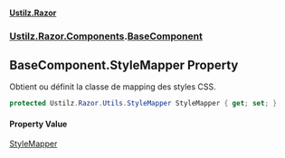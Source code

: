 #### [Ustilz.Razor](index.md 'index')
### [Ustilz.Razor.Components](Ustilz.Razor.Components.md 'Ustilz.Razor.Components').[BaseComponent](Ustilz.Razor.Components.BaseComponent.md 'Ustilz.Razor.Components.BaseComponent')

## BaseComponent.StyleMapper Property

Obtient ou définit la classe de mapping des styles CSS.

```csharp
protected Ustilz.Razor.Utils.StyleMapper StyleMapper { get; set; }
```

#### Property Value
[StyleMapper](Ustilz.Razor.Utils.StyleMapper.md 'Ustilz.Razor.Utils.StyleMapper')